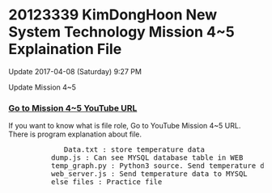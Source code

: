 <!DOCTYPE html>
<html>
  <head>
    <h1> 20123339 KimDongHoon New System Technology Mission 4~5 Explaination File </h1>
  </head>
  <body>
    <p> Update 2017-04-08 (Saturday) 9:27 PM <br><p>
    Update Mission 4~5</p>
    <h3><a href = "https://www.youtube.com/watch?v=_3w11swyY40&t=43s">Go to Mission 4~5 YouTube URL</a></h3>
    If you want to know what is file role, Go to YouTube Mission 4~5 URL.<br>
    There is program explanation about file.
    <pre>             Data.txt : store temperature data
          dump.js : Can see MYSQL database table in WEB
          temp_graph.py : Python3 source. Send temperature data to Thinkspeak and web_server.js
          web_server.js : Send temperature data to MYSQL
          else files : Practice file
          </pre>
          <body>
          </html>
          
